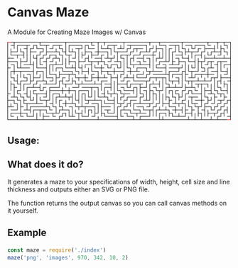 # Canvas Maze

A Module for Creating Maze Images w/ Canvas

![Maze Example](./maze-example.png)

## Usage:

## What does it do?
It generates a maze to your specifications of width, height, cell size and line thickness and outputs either an SVG or PNG file.

The function returns the output canvas so you can call canvas methods on it yourself.

## Example

```javascript
const maze = require('./index')
maze('png', 'images', 970, 342, 10, 2)
```
